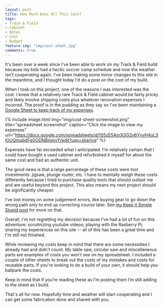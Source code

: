 ```yaml
---
layout: post
title: How Much Does All This Cost?
tags:
- Track & Field
- Cabinet
- Notes
- Cost
- Budget
feature-img: "img/cost-sheet.jpg"
comments: true
---
```

It's been over a week since I've been able to work on my Track & Field build because my kids had a hectic soccer camp schedule and now the weather isn't cooperating again. I've been making some minor changes to this site in the meantime, and I thought today I'd do a post on the cost of my build.

When I took on this project, one of the reasons I was interested was the cost. I knew that a relatively rare Track & Field cabinet would be fairly pricey and likely involve shipping costs plus whatever renovation expenses I incurred. The proof is in the pudding as they say so I've been maintaining a [Google Sheet to keep track of my expenses](https://docs.google.com/spreadsheets/d/1S5zE5Ain3i2G2y6YvyH4oL3lOUQmubdFgGODNBmjnvY/edit?usp=sharing).

{% include image.html
            img="img/cost-sheet-screenshot.png"
            title="spreadsheet screenshot"
            caption="Click the image to view my expenses"
            url="https://docs.google.com/spreadsheets/d/1S5zE5Ain3i2G2y6YvyH4oL3lOUQmubdFgGODNBmjnvY/edit?usp=sharing" %}

Expenses have far exceeded what I anticipated. I'm relatively certain that I could have bought a used cabinet and refurbished it myself for about the same cost and had an authentic unit.

The good news is that a large percentage of these costs were tool investments: jigsaw, plunge router, etc. I have to mentally weigh these costs differently because I tried to purchase quality tools that should outlast me and are useful beyond this project. This also means my next project should be significantly cheaper.

I’ve lost money on some judgement errors, like buying gear to go down the wrong path only to end up correcting course later. See [my Keep it Simple Stupid post](/2016/06/14/keep-it-simple.html) for more on that.

Overall, I'm not regretting my decision because I've had a lot of fun on this adventure: scrutinizing youtube videos; playing with the Rasberry Pi; sharing my experiences on this site -- all of this has been a great time and I'm still not finished.

While reviewing my costs keep in mind that there are some necessities I already had and didn't count. My table saw, circular saw and miscellaneous parts are examples of costs you won't see on my spreadsheet. I included a couple of other sheets to break out the costs of my mistakes and costs for reusable parts. If you're looking to do a build of your own, it should help you ballpark the costs.

Keep in mind that if you’re reading these as I’m posting them I’m still adding to the sheet as I build.

That's all for now. Hopefully time and weather will start cooperating and I can get some fabrication done and shared with you.